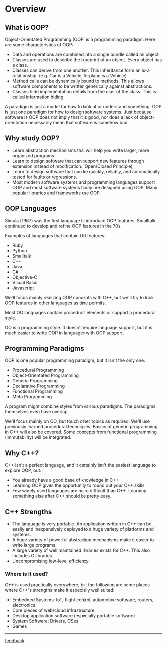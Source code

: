 # Overview

## What is OOP?

Object-Orientated Programming (OOP) is a programming paradigm.  Here are some characteristics of OOP:

- Data and operations are combined into a single bundle called an object.
- Classes are used to describe the blueprint of an object. Every object has a class.
- Classes can derive from one another.  This inheritance form an is-a relationship. (e.g. Car is a Vehicle, Airplane is a Vehicle)
- Method calls can be dynamically bound to methods.  This allows software components to be written generically against abstractions.
- Classes hide implementation details from the user of the class.  This is called information hiding.

A paradigm is just a model for how to look at or understand something.  OOP is just one paradigm for how to design software systems. Just because software is OOP does not imply that it is good, nor does a lack of object-orientation necessarily mean that software is somehow bad.

## Why study OOP?

- Learn abstraction mechanisms that will help you write larger, more organized programs.
- Learn to design software that can support new features through extension instead of modification. (Open/Closed Principle)
- Learn to design software that can be quickly, reliably, and automatically tested for faults or regressions.
- Most modern software systems and programming languages support OOP and most software systems today are designed using OOP.  Many popular libraries and frameworks use OOP.

## OOP Languages

Simula (1967) was the first language to introduce OOP features.  Smalltalk continued to develop and refine OOP features in the 70s.

Examples of languages that contain OO features:

- Ruby
- Python
- Smalltalk
- C++
- Java
- C#
- Objective-C
- Visual Basic
- Javascript

We'll focus mainly realizing OOP concepts with C++, but we'll try to look OOP features in other languages as time permits.

Most OO languages contain procedural elements or support a procedural style.

OO is a programming style.  It doesn't require language support, but it is much easier to write OOP in languages with OOP support.

## Programming Paradigms

OOP is one popular programming paradigm, but it isn't the only one.

- Procedural Programming
- Object-Orientated Programming
- Generic Programming
- Declarative Programming
- Functional Programming
- Meta Programming

A program might combine styles from various paradigms.  The paradigms themselves even have overlap.

We'll focus mainly on OO, but touch other topics as required.  We'll use previously learned procedural techniques.  Basics of generic programming in C++ will also be covered.  Some concepts from functional programming (immutability) will be integrated.

## Why C++?

C++ isn't a perfect language, and it certainly isn't the easiest language to explore OOP, but:

- You already have a good base of knowledge in C++
- Learning OOP gives the opportunity to round out your C++ skills
- Few widely used languages are more difficult than C++.  Learning something else after C++ should be pretty easy.

## C++ Strengths

- The language is very portable.  An application written in C++ can be easily and inexpensively deployed to a huge variety of platforms and systems.
- A huge variety of powerful abstraction mechanisms make it easier to write large programs.
- A large variety of well maintained libraries exists for C++.  This also includes C libraries.
- Uncompromising low-level efficiency 

### Where is it used?

C++ is used practically everywhere, but the following are some places where C++'s strengths make it especially well suited:

- Embedded Systems:  IoT, flight control, automotive software,  routers, electronics
- Core pieces of web/cloud infrastructure
- Desktop application software (especially portable software)
- System Software: Drivers, OSes
- Games

---------
[feedback](https://www.surveymonkey.com/s/B3NC3JQ)






